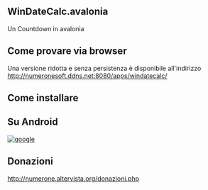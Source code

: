 ## WinDateCalc.avalonia
Un Countdown in avalonia

## Come provare via browser
Una versione ridotta e senza persistenza è disponibile all'indirizzo http://numeronesoft.ddns.net:8080/apps/windatecalc/

## Come installare

## Su Android

[![google](https://play.google.com/intl/it_it/badges/static/images/badges/en_badge_web_generic.png)](https://play.google.com/store/apps/details?id=org.altervista.numerone.windatecalc)

## Donazioni

http://numerone.altervista.org/donazioni.php
